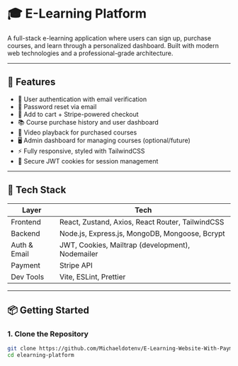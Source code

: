 # 🎓 E-Learning Platform

A full-stack e-learning application where users can sign up, purchase courses, and learn through a personalized dashboard. Built with modern web technologies and a professional-grade architecture.

---

## 🚀 Features

- 🔐 User authentication with email verification
- 📧 Password reset via email
- 🛒 Add to cart + Stripe-powered checkout
- 📚 Course purchase history and user dashboard
- 🎥 Video playback for purchased courses
- 🖥️ Admin dashboard for managing courses (optional/future)
- ⚡ Fully responsive, styled with TailwindCSS
- 🍪 Secure JWT cookies for session management

---

## 🧱 Tech Stack

| Layer         | Tech                                                  |
|---------------|--------------------------------------------------------|
| Frontend      | React, Zustand, Axios, React Router, TailwindCSS       |
| Backend       | Node.js, Express.js, MongoDB, Mongoose, Bcrypt         |
| Auth & Email  | JWT, Cookies, Mailtrap (development), Nodemailer       |
| Payment       | Stripe API                                             |
| Dev Tools     | Vite, ESLint, Prettier                                 |

---

## 📦 Getting Started

### 1. Clone the Repository

```bash
git clone https://github.com/Michaeldotenv/E-Learning-Website-With-Payment-Gateway-And-User-Authentication
cd elearning-platform
